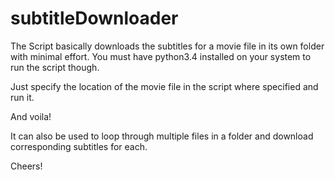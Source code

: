 subtitleDownloader
==================

The Script basically downloads the subtitles for a movie file in its own folder with minimal effort. 
You must have python3.4 installed on your system to run the script though.

Just specify the location of the movie file in the script where specified and run it.

And voila!

It can also be used to loop through multiple files in a folder and download corresponding subtitles for each.

Cheers!
